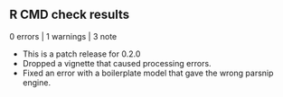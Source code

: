 ## R CMD check results

0 errors | 1 warnings | 3 note

* This is a patch release for 0.2.0
* Dropped a vignette that caused processing errors.
* Fixed an error with a boilerplate model that gave the wrong parsnip engine.
